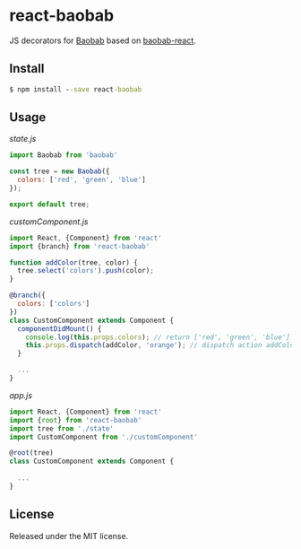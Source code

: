 # react-baobab
JS decorators for [Baobab](https://github.com/Yomguithereal/baobab/tree/v2) based on [baobab-react](https://github.com/Yomguithereal/baobab-react).

## Install
```cmd
$ npm install --save react-baobab

```

## Usage

*state.js*
```js
import Baobab from 'baobab'

const tree = new Baobab({
  colors: ['red', 'green', 'blue']
});

export default tree;
```

*customComponent.js*
```js
import React, {Component} from 'react'
import {branch} from 'react-baobab'

function addColor(tree, color) {
  tree.select('colors').push(color);
}

@branch({
  colors: ['colors']
})
class CustomComponent extends Component {
  componentDidMount() {
    console.log(this.props.colors); // return ['red', 'green', 'blue']
    this.props.dispatch(addColor, 'orange'); // dispatch action addColor with new color
  }

  ...
}
```

*app.js*
```js
import React, {Component} from 'react'
import {root} from 'react-baobab'
import tree from './state'
import CustomComponent from './customComponent'

@root(tree)
class CustomComponent extends Component {
  
  ...
}
```

## License
Released under the MIT license.
